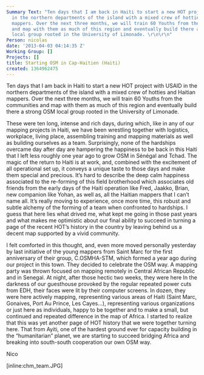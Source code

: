 ```yaml
---
Summary Text: "Ten days that I am back in Haiti to start a new HOT project with USAID
  in the northern departments of the island with a mixed crew of hotties and Haitian
  mappers. Over the next three months, we will train 60 Youths from the communities
  and map with them as much of this region and eventually build there a strong OSM
  local group rooted in the University of Limonade. \r\n\r\n"
Person: nicolas
date: '2013-04-03 04:14:35 Z'
Working Group: []
Projects: []
title: Starting OSM in Cap-Haitien (Haiti)
created: 1364962475
---
```

Ten days that I am back in Haiti to start a new HOT project with USAID in the northern departments of the island with a mixed crew of hotties and Haitian mappers. Over the next three months, we will train 60 Youths from the communities and map with them as much of this region and eventually build there a strong OSM local group rooted in the University of Limonade. 

These were ten long, intense and rich days, during which, like in any of our mapping projects in Haiti, we have been wrestling together with logistics, workplace, living place, assembling training and mapping materials as well as building ourselves as a team. Surprisingly, none of the hardships overcame day after day are hampering the happiness to be back in this Haiti that I left less roughly one year ago to grow OSM in Sénégal and Tchad. The magic of the return to Haiti is at work, and, combined with the excitement of all operational set up, it conveys a unique taste to those days and make them special and precious. It’s hard to describe the deep calm happiness associated to the re-forming of this field brotherhood which associates old friends from the early days of the Haiti operation like Fred, Jaakko, Brian, new companion like Yohan, as well as, all the Haitian mappers that I can’t name all. It’s really moving to experience, once more time, this robust and subtle alchemy of the forming of a team when confronted to hardships. I guess that here lies what drived me, what kept me going in those past years and what makes me optimistic about our final ability to succeed in turning a page of the recent HOT’s history in the country by leaving behind us a decent map supported by a vivid community. 

I felt comforted in this thought, and, even more moved personally yesterday by last initiative of the young mappers from Saint Marc for the first anniversary of their group, C.OSMHA-STM, which formed a year ago during our project in this town. They decided to celebrate the OSM way. A mapping party was thrown focused on mapping remotely in Central African Republic and in Senegal. At night, after those hectic two weeks, they were here In the darkness of our guesthouse provoked by the regular repeated power cuts from EDH, their faces  were lit by their computer screens. In dozen, they were here actively mapping, representing various areas of Haiti (Saint Marc, Gonaives, Port Au Prince, Les Cayes...), representing various organizations or just here as individuals, happy to be together and to make a small, but continued and repeated difference in the map of Africa. I started to realize that this was yet another page of HOT history that we were together turning here. That from Ayiti, one of the hardest ground ever for capacity building in the “humanitarian” planet, we are starting to succeed bridging Africa and breaking into south-south cooperation our own OSM way.  

Nico

[inline:chm_team.JPG]
